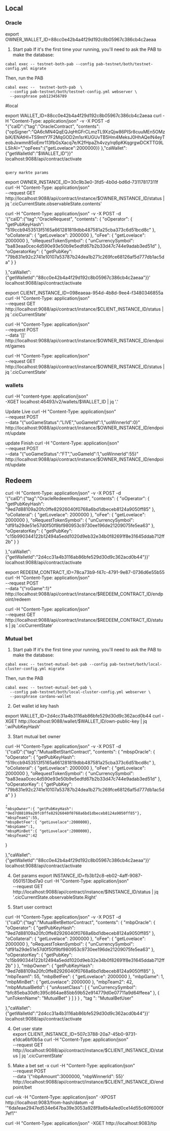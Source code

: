 ## Local
### Oracle 


 export OWNER_WALLET_ID=88cc0e42b4a4f29d192c8b05967c386cb4c2aeaa


1. Start pab
  If it's the first time your running, you'll need to ask the PAB to make the
  database:
  ```
  cabal exec -- testnet-both-pab --config pab-testnet/both/testnet-config.yml migrate
  ```

  Then, run the PAB

  ```
  cabal exec --  testnet-both-pab  \
    --config pab-testnet/both/testnet-config.yml webserver \
    --passphrase pab123456789
  ```

#local

 export WALLET_ID=88cc0e42b4a4f29d192c8b05967c386cb4c2aeaa
 curl -H "Content-Type: application/json" -v -X POST -d \
    "{\"caID\":{\"tag\":\"OracleContract\", \"contents\": 
    {\"opSigner\":\"QA6cMN4QqEQJqHtGFrCLmzTL9XzQjw86PISr8cuuMEn5OMzbiK/ENAtHl+TS9mtY7F2MqGOD2m1srKUGUvTB5Hm4MeksJ0HhAQelN4eyTeobJxwmn85oEmr113fbGsXacq7e/K2fHpaZh4vzy/rq6pKKqgrgwDCKTTG9LLSlrAI=\",\"opFees\":{\"getLovelace\":2000000}}
     },\"caWallet\":{\"getWalletId\":\"$WALLET_ID\"}}" \
    localhost:9088/api/contract/activate
  ```

  query markte params
  ```
  export OWNER_INSTANCE_ID=30c9b3e0-3fd5-4b0d-bd6d-73117817311f
  curl -H "Content-Type: application/json" \
  --request GET \
  http://localhost:9088/api/contract/instance/$OWNER_INSTANCE_ID/status | jq '.cicCurrentState.observableState.contents'



curl -H "Content-Type: application/json" -v -X POST -d \
    '{"caID":{"tag":"OracleRequest", "contents": 
{
  "oOperator": {
    "getPubKeyHash": "519ccb9453513f5165a661281819dbb487581a25cba373c6d51bcd8c"
  },
  "oCollateral": {
    "getLovelace": 2000000
  },
  "oFee": {
    "getLovelace": 2000000
  },
  "oRequestTokenSymbol": {
    "unCurrencySymbol": "ba83eaa0cec4d590e93e50b9e5edfd67b2b33d47c744e9adab3ed51d"
  },
  "oOperatorKey": {
    "getPubKey": "79b831e92c2741e10107a53787b24dea1b271c269fce68126af5d777db1ac5da"
  }
}

  },"caWallet":{"getWalletId":"88cc0e42b4a4f29d192c8b05967c386cb4c2aeaa"}}' \
    localhost:9088/api/contract/activate
    
export CLIENT_INSTANCE_ID=098eaeaa-954d-4b8d-9ee4-f3480346855a
  curl -H "Content-Type: application/json" \
  --request GET \
  http://localhost:9088/api/contract/instance/$CLIENT_INSTANCE_ID/status | jq '.cicCurrentState'


curl -H "Content-Type: application/json" \
  --request POST \
  --data '[]' \
  http://localhost:9088/api/contract/instance/$OWNER_INSTANCE_ID/endpoint/games

  curl -H "Content-Type: application/json" \
  --request GET \
  http://localhost:9088/api/contract/instance/$OWNER_INSTANCE_ID/status | jq '.cicCurrentState'
### wallets
curl -H "content-type: application/json" \
      -XGET localhost:46493/v2/wallets/$WALLET_ID | jq '.'


Update  Live
curl -H "Content-Type: application/json" \
  --request POST \
  --data "{\"uoGameStatus\":\"LIVE\",\"uoGameId\":1,\"uoWinnerId\":0}" \
  http://localhost:9088/api/contract/instance/$OWNER_INSTANCE_ID/endpoint/update

update Finish
curl -H "Content-Type: application/json" \
  --request POST \
  --data "{\"uoGameStatus\":\"FT\",\"uoGameId\":1,\"uoWinnerId\":55}" \
  http://localhost:9088/api/contract/instance/$OWNER_INSTANCE_ID/endpoint/update


## Redeem

curl -H "Content-Type: application/json" -v -X POST -d \
    '{"caID":{"tag":"OracleRedeemRequest", "contents": 
{
  "oOperator": {
    "getPubKeyHash": "9ed7d88109a20fc0ffe82926040f0768a6bd1dbeceb8124a9050ff85"
  },
  "oCollateral": {
    "getLovelace": 2000000
  },
  "oFee": {
    "getLovelace": 2000000
  },
  "oRequestTokenSymbol": {
    "unCurrencySymbol": "df91a29de51e57d0f50f9bf980953c9730ee196de21209075fe5ea63"
  },
  "oOperatorKey": {
    "getPubKey": "c15b990344122b12494a5edd1020d9eb32e34b0f82691f8e31645ddab712ff2b"
  }
}

  },"caWallet":{"getWalletId":"2d4cc31a4b3116ab86bfe529d30d9c362acd0b44"}}' \
    localhost:9088/api/contract/activate

export REDEEM_CONTRACT_ID=78ca73b9-f47c-4791-9e87-0736d6e55b55
curl -H "Content-Type: application/json" \
  --request POST \
  --data "{\"roGame\":1}" \
  http://localhost:9088/api/contract/instance/$REDEEM_CONTRACT_ID/endpoint/redeem


  curl -H "Content-Type: application/json" \
  --request GET \
  http://localhost:9088/api/contract/instance/$REDEEM_CONTRACT_ID/status | jq '.cicCurrentState'
### Mutual bet 
1. Start pab
  If it's the first time your running, you'll need to ask the PAB to make the
  database:
  ```
  cabal exec -- testnet-mutual-bet-pab --config pab-testnet/both/local-cluster-config.yml migrate
  ```

  Then, run the PAB

  ```
  cabal exec -- testnet-mutual-bet-pab \
    --config pab-testnet/both/local-cluster-config.yml webserver \
    --passphrase cardano-wallet
  ```

2. Get wallet id key hash

 export WALLET_ID=2d4cc31a4b3116ab86bfe529d30d9c362acd0b44
 curl -XGET http://localhost:9088/wallet/$WALLET_ID/own-public-key | jq '.wiPubKeyHash'

3. Start mutual bet owner 

curl -H "Content-Type: application/json" -v -X POST -d \
    '{"caID":{"tag":"MutualBetStartContract", "contents":
    { 
    "mbspOracle":
{
  "oOperator": {
    "getPubKeyHash": "519ccb9453513f5165a661281819dbb487581a25cba373c6d51bcd8c"
  },
  "oCollateral": {
    "getLovelace": 2000000
  },
  "oFee": {
    "getLovelace": 2000000
  },
  "oRequestTokenSymbol": {
    "unCurrencySymbol": "ba83eaa0cec4d590e93e50b9e5edfd67b2b33d47c744e9adab3ed51d"
  },
  "oOperatorKey": {
    "getPubKey": "79b831e92c2741e10107a53787b24dea1b271c269fce68126af5d777db1ac5da"
  }
}

    , 
    "mbspOwner":{ "getPubKeyHash": "9ed7d88109a20fc0ffe82926040f0768a6bd1dbeceb8124a9050ff85"}, 
    "mbspTeam1":55, 
    "mbspBetFee":{ "getLovelace":2000000},
    "mbspGame":1,
    "mbspMinBet":{ "getLovelace":2000000},
    "mbspTeam2":42
  }

  },"caWallet":{"getWalletId":"88cc0e42b4a4f29d192c8b05967c386cb4c2aeaa"}}' \
    localhost:9088/api/contract/activate

4. Get params 
  export INSTANCE_ID=fb3b12c8-eb02-4aff-9087-0501513bd7a0
  curl -H "Content-Type: application/json" \
  --request GET \
  http://localhost:9088/api/contract/instance/$INSTANCE_ID/status | jq '.cicCurrentState.observableState.Right'

5. Start user contract

curl -H "Content-Type: application/json" -v -X POST -d \
    '{"caID":{"tag":"MutualBetBettorContract", "contents":
{
  "mbpOracle": {
    "oOperator": {
      "getPubKeyHash": "9ed7d88109a20fc0ffe82926040f0768a6bd1dbeceb8124a9050ff85"
    },
    "oCollateral": {
      "getLovelace": 2000000
    },
    "oFee": {
      "getLovelace": 2000000
    },
    "oRequestTokenSymbol": {
      "unCurrencySymbol": "df91a29de51e57d0f50f9bf980953c9730ee196de21209075fe5ea63"
    },
    "oOperatorKey": {
      "getPubKey": "c15b990344122b12494a5edd1020d9eb32e34b0f82691f8e31645ddab712ff2b"
    }
  },
  "mbpOwner": {
    "getPubKeyHash": "9ed7d88109a20fc0ffe82926040f0768a6bd1dbeceb8124a9050ff85"
  },
  "mbpTeam1": 55,
  "mbpBetFee": {
    "getLovelace": 2000000
  },
  "mbpGame": 1,
  "mbpMinBet": {
    "getLovelace": 2000000
  },
  "mbpTeam2": 42,
  "mbpMutualBetId": {
    "unAssetClass": [
      {
        "unCurrencySymbol": "bfc85eba30dfc395c864ae85bb59b52e914779d0e07711a9d64ffeea"
      },
      {
        "unTokenName": "MutualBet"
      }
    ]
  }
}
    , "tag ": "MutualBetUser"

  },"caWallet":{"getWalletId":"2d4cc31a4b3116ab86bfe529d30d9c362acd0b44"}}' \
    localhost:9088/api/contract/activate

4. Get user state  
  export CLIENT_INSTANCE_ID=507c3788-20a7-45b0-9731-e1dca6bf0b5a
  curl -H "Content-Type: application/json" \
  --request GET \
  http://localhost:9088/api/contract/instance/$CLIENT_INSTANCE_ID/status | jq '.cicCurrentState'


5. Make a bet 
set -x
curl -H "Content-Type: application/json" \
  --request POST \
  --data '{"nbpAmount":3000000, "nbpWinnerId": 55}' \
  http://localhost:9088/api/contract/instance/$CLIENT_INSTANCE_ID/endpoint/bet

curl -vk -H "Content-Type: application/json" -XPOST http://localhost:9083/from-hash/datum -d '"6da1eae2947ed534e647ba39e3053a928f9a6b4a1ed0ce14d55c60f6000f7ef1"'


curl -H "Content-Type: application/json" -XGET http://localhost:9083/tip